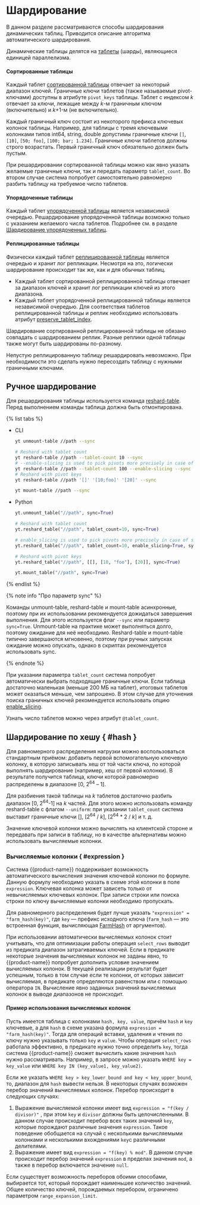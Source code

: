 # Шардирование

В данном разделе рассматриваются способы шардирования динамических таблиц. Приводится описание алгоритма автоматического шардирования.

Динамические таблицы делятся на [таблеты](../../../user-guide/dynamic-tables/overview.md#tablets) (шарды), являющиеся единицей параллелизма.

#### Сортированные таблицы

Каждый таблет [сортированной таблицы](../../../user-guide/dynamic-tables/sorted-dynamic-tables.md) отвечает за некоторый диапазон ключей. Граничные ключи таблетов (также называемые pivot-ключами) доступны в атрибуте `pivot_keys` таблицы. Таблет с индексом *k* отвечает за ключи, лежащие между *k*-м граничным ключом (включительно) и *k*+1-м (не включительно).

Каждый граничный ключ состоит из некоторого префикса ключевых колонок таблицы. Например, для таблицы с тремя ключевыми колонками типов int64, string, double допустимы граничные ключи `[]`, `[10]`, `[50; foo]`, `[100; bar; 1.234]`. Граничные ключи таблетов должны строго возрастать. Первый граничный ключ обязательно должен быть пустым.

При решардировании сортированной таблицы можно как явно указать желаемые граничные ключи, так и передать параметр `tablet_count`. Во втором случае система попробует самостоятельно равномерно разбить таблицу на требуемое число таблетов.

#### Упорядоченные таблицы

Каждый таблет [упорядоченной таблицы](../../../user-guide/dynamic-tables/ordered-dynamic-tables.md) является независимой очередью. Решардирование упорядоченной таблицы возможно только с указанием желаемого числа таблетов. Подробнее см. в разделе [Шардирование упорядоченных таблиц](../../../user-guide/dynamic-tables/ordered-dynamic-tables.md).

#### Реплицированные таблицы
Физически каждый таблет [реплицированной таблицы](../../../user-guide/dynamic-tables/replicated-dynamic-tables.md) является очередью и хранит лог репликации. Несмотря на это, логически шардирование происходит так же, как и для обычных таблиц.
- Каждый таблет сортированной реплицированной таблицы отвечает за диапазон ключей и хранит лог репликации ключей из этого диапазона.
- Каждый таблет упорядоченной реплицированной таблицы является независимой очередью. Для соответствия таблетов реплицированной таблицы и реплик необходимо использовать атрибут [preserve_tablet_index](../../../user-guide/dynamic-tables/replicated-dynamic-tables#sohranenie-indeksa-tableta-pri-replikacii-uporyadochennoj-tablicy).

Шардирование сортированной реплицированной таблицы не обязано совпадать с шардированием реплик. Разные реплики одной таблицы также могут быть шардированы по-разному.

Непустую реплицированную таблицу решардировать невозможно. При необходимости это сделать нужно пересоздать таблицу с нужными граничными ключами.

## Ручное шардирование

Для решардирования таблицы используется команда [reshard-table](../../../api/commands.md#reshard_table). Перед выполнением команды таблица должна быть отмонтирована.

{% list tabs %}

- CLI
  ```bash
  yt unmount-table //path --sync

  # Reshard with tablet count
  yt reshard-table //path --tablet-count 10 --sync
  # --enable-slicing is used to pick pivots more precisely in case of small tables
  yt reshard-table //path --tablet-count 100 --enable-slicing --sync
  # Reshard with pivot keys
  yt reshard-table //path '[]' '[10;foo]' '[20]' --sync

  yt mount-table //path --sync
  ```

- Python
  ```python
  yt.unmount_table("//path", sync=True)

  # Reshard with tablet count
  yt.reshard_table("//path", tablet_count=10, sync=True)

  # enable_slicing is used to pick pivots more precisely in case of small tables
  yt.reshard_table("//path", tablet_count=10, enable_slicing=True, sync=True)

  # Reshard with pivot keys
  yt.reshard_table("//path", [[], [10, "foo"], [20]], sync=True)

  yt.mount_table("//path", sync=True)
  ```

{% endlist %}

{% note info "Про параметр sync" %}

Команды unmount-table, reshard-table и mount-table асинхронные, поэтому при их использовании рекомендуется дожидаться завершения выполнения. Для этого используется флаг `--sync` или параметр `sync=True`. Unmount-table на практике может выполняться долго, поэтому ожидание для неё необходимо. Reshard-table и mount-table типично завершаются мгновенно, поэтому при ручных запусках ожидание можно опускать, однако в скриптах рекомендуется использовать sync.

{% endnote %}

При указании параметра `tablet_count` система попробует автоматически выбрать подходящие граничные ключи. Если таблица достаточно маленькая (меньше 200 МБ на таблет), итоговых таблетов может оказаться меньше, чем запрошено. В этом случае для уточнения поиска граничных ключей рекомендуется использовать опцию [enable_slicing](../../../api/commands.md#reshard_table).

Узнать число таблетов можно через атрибут `@tablet_count`.

## Шардирование по хешу { #hash }

Для равномерного распределения нагрузки можно воспользоваться стандартным приёмом: добавить первой вспомогательную ключевую колонку, в которую записывать хеш от той части ключа, по которой выполнять шардирование (например, хеш от первой колонки). В результате получится таблица, ключи которой равномерно распределены в диапазоне [0, 2<sup>64</sup> – 1].

Для разбиения такой таблицы на *k* таблетов достаточно разбить диапазон [0, 2<sup>64</sup>-1] на *k* частей. Для этого можно использовать команду reshard-table с флагом `--uniform`: при указании `tablet_count` система выставит граничные ключи [], [2<sup>64</sup> / *k*], [2<sup>64</sup> * 2 / *k*] и т. д.

Значение ключевой колонки можно вычислять на клиентской стороне и передавать при записи в таблицу, но в качестве альтернативы можно использовать вычисляемые колонки.

### Вычисляемые колонки { #expression }

Система {{product-name}} поддерживает возможность автоматического вычисления значения ключевой колонки по формуле. Данную формулу необходимо указать в схеме этой колонки в поле `expression`. Ключевая колонка может зависеть только от невычисляемых ключевых колонок. При записи строки или поиска строки по ключу вычисляемые колонки необходимо пропускать.

Для равномерного распределения будет лучше указать `"expression" = "farm_hash(key)"`, где `key` — префикс исходного ключа (`farm_hash` — это встроенная функция, вычисляющая [FarmHash](https://code.google.com/p/farmhash) от аргументов).

При использовании автоматически вычисляемых колонок стоит учитывать, что для оптимизации работы операция `select_rows` выводит из предиката диапазон затрагиваемых ключей. Если в предикате некоторые значения вычисляемых колонок не заданы явно, то {{product-name}} попробует дополнить условие значением вычисляемых колонок. В текущей реализации результат будет успешным, только в том случае если те колонки, от которых зависит вычисляемая, в предикате определяются равенством или с помощью оператора `IN`. Вычисление явно заданных значений вычисляемых колонок в выводе диапазонов не происходит.

#### Пример использования вычисляемых колонок

Пусть имеется таблица с колонками `hash, key, value`, причём `hash` и `key` ключевые, а для `hash` в схеме указана формула `expression = "farm_hash(key)"`. Тогда для операций вставки, удаления и чтения по ключу нужно указывать только `key` и `value`. Чтобы операция `select_rows` работала эффективно, в предикате нужно точно определить `key`, тогда система {{product-name}} сможет вычислить какие значения `hash` нужно рассматривать. Например, в запросе можно указать `WHERE key = key_value` или `WHERE key IN (key_value1, key_value2)`.

Если же указать `WHERE key > key_lower_bound and key < key_upper_bound`, то, диапазон для `hash` вывести нельзя. В некоторых случаях возможен перебор значений вычисляемых колонок. Перебор происходит в следующих случаях:

1. Выражение вычисляемой колонки имеет вид `expression = "f(key / divisor)"` , при этом `key` и `divisor` должны быть целочисленными. В данном случае происходит перебор всех таких значений `key`, которые порождают различные значения `expression`. Такое поведение обобщается на случай с несколькими вычисляемыми колонками и несколькими вхождениями `key`c различными делителями.
2. Выражение имеет вид `expression = "f(key) % mod"`. В данном случае происходит перебор значений `expression` в пределах значения `mod`, а также в перебор включается значение `null`.

Если существует возможность переборов обоими способами, выбирается тот, который порождает наименьшее количество значений. Общее количество ключей, порождаемых перебором, ограничено параметром `range_expansion_limit`.
